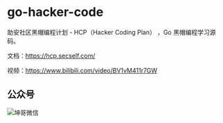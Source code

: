 # go-hacker-code

助安社区黑帽编程计划 - HCP（Hacker Coding Plan） ，Go 黑帽编程学习源码。

文档：https://hcp.secself.com/

视频：https://www.bilibili.com/video/BV1vM411r7GW

## 公众号

![坤哥微信](https://static.sechelper.com/img/qrcode/sechelper_group_qr.png)
